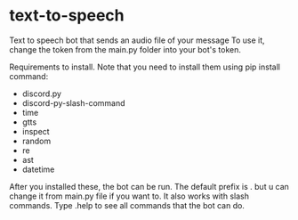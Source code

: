 # text-to-speech
Text to speech bot that sends an audio file of your message
To use it, change the token from the main.py folder into your bot's token. 

Requirements to install. Note that you need to install them using pip install command:

- discord.py
- discord-py-slash-command
- time
- gtts
- inspect
- random
- re
- ast
- datetime

After you installed these, the bot can be run. The default prefix is . but u can change it from main.py file if you want to. It also works with slash commands. Type .help to see all commands that the bot can do.
